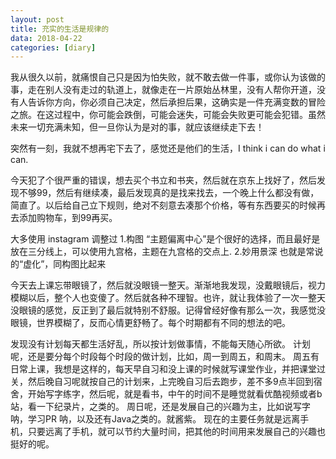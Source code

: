 ```yaml
---
layout: post
title: 充实的生活是规律的
data: 2018-04-22
categories: [diary]
---
```


我从很久以前，就痛恨自己只是因为怕失败，就不敢去做一件事，或你认为该做的事，走在别人没有走过的轨道上，就像走在一片原始丛林里，没有人帮你开道，没有人告诉你方向，你必须自己决定，然后承担后果，这确实是一件充满变数的冒险之旅。在这过程中，你可能会跌倒，可能会迷失，可能会失败更可能会犯错。虽然未来一切充满未知，但一旦你认为是对的事，就应该继续走下去！

突然有一刻，我就不想再宅下去了，感觉还是他们的生活，I think i can do what i can.

今天犯了个很严重的错误，想去买个书立和书夹，然后就在京东上找好了，然后发现不够99，然后有继续凑，最后发现真的是找来找去，一个晚上什么都没有做，简直了。以后给自己立下规则，绝对不刻意去凑那个价格，等有东西要买的时候再去添加购物车，到99再买。

大多使用 instagram 调整过
1.构图
“主题偏离中心”是个很好的选择，而且最好是放在三分线上，可以使用九宫格，主题在九宫格的交点上.
2.妙用景深
也就是常说的“虚化”，同构图比起来

今天去上课忘带眼镜了，然后就没眼镜一整天。渐渐地我发现，没戴眼镜后，视力模糊以后，整个人也变傻了。然后就各种不理智。也许，就让我体验了一次一整天没眼镜的感觉，反正到了最后就特别不舒服。记得曾经好像有那么一次，我感觉没眼镜，世界模糊了，反而心情更舒畅了。每个时期都有不同的想法的吧。

发现没有计划每天都生活好乱，所以按计划做事情，不能每天随心所欲。
计划呢，还是要分每个时段每个时段的做计划，比如，周一到周五，和周末。
周五有日常上课，我想是这样的，每天早自习和没上课的时候就写课堂作业，并把课堂过关，然后晚自习呢就按自己的计划来，上完晚自习后去跑步，差不多9点半回到宿舍，开始写字练字，然后呢，就是看书，中午的时间不是睡觉就看优酷视频或者b站，看一下纪录片，之类的。
周日呢，还是发展自己的兴趣为主，比如说写字呐，学习PR 呐，以及还有Java之类的。就酱紫。
现在的主要任务就是远离手机，只要远离了手机，就可以节约大量时间，把其他的时间用来发展自己的兴趣也挺好的呢。

